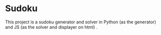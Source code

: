 # Sudoku

This project is a sudoku generator and solver in Python (as the generator) and JS (as the solver and displayer on html) .
